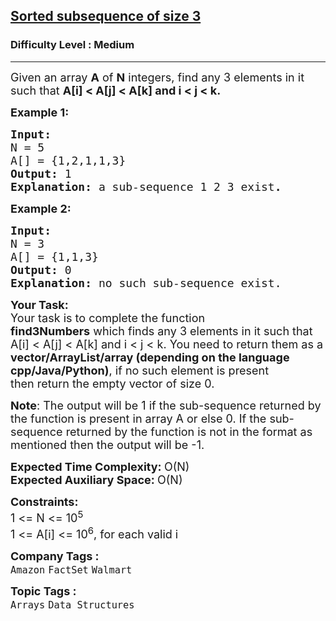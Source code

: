 <h2><a href="https://www.geeksforgeeks.org/problems/sorted-subsequence-of-size-3/1">Sorted subsequence of size 3</a></h2><h3>Difficulty Level : Medium</h3><hr><div class="problems_problem_content__Xm_eO"><p><span style="font-size: 18px;">Given an array <strong>A</strong> of <strong>N</strong> integers, find any 3 elements in it such that <strong>A[i] &lt; A[j] &lt; A[k] and i &lt; j &lt; k. </strong></span></p>
<p><strong><span style="font-size: 18px;">Example 1:</span></strong></p>
<pre><strong><span style="font-size: 18px;">Input:
</span></strong><span style="font-size: 18px;">N = 5
A[] = {1,2,1,1,3}
<strong>Output: </strong>1<strong>
Explanation: </strong>a sub-sequence 1 2 3 exist<strong>.</strong></span>
</pre>
<p><strong><span style="font-size: 18px;">Example 2:</span></strong></p>
<pre><strong><span style="font-size: 18px;">Input:
</span></strong><span style="font-size: 18px;">N = 3
A[] = {1,1,3}
<strong>Output: </strong>0<strong>
Explanation: </strong>no such sub-sequence exist.</span></pre>
<p><span style="font-size: 18px;"><strong>Your Task:</strong><br>Your task is to complete the function <strong>find3Numbers</strong>&nbsp;which&nbsp;finds any 3 elements in it such that A[i] &lt; A[j] &lt; A[k] and i &lt; j &lt; k. You need to return them as a<strong> vector/ArrayList/array (depending on the language cpp/Java/Python)</strong>, if no such element is present then&nbsp;return the empty vector of size 0.</span></p>
<p><span style="font-size: 18px;"><strong>Note</strong>: The output will be 1 if the sub-sequence returned by the function is&nbsp;present in array A or else 0. If the sub-sequence returned by the function is not in the format as mentioned then the output will be -1.</span></p>
<p><span style="font-size: 18px;"><strong>Expected Time Complexity:&nbsp;</strong>O(N)<br><strong>Expected Auxiliary Space:&nbsp;</strong>O(N)</span></p>
<p><span style="font-size: 18px;"><strong>Constraints:</strong><br>1 &lt;= N &lt;= 10<sup>5</sup><br>1 &lt;= A[i] &lt;= 10<sup>6</sup>, for each valid i</span></p></div><p><span style=font-size:18px><strong>Company Tags : </strong><br><code>Amazon</code>&nbsp;<code>FactSet</code>&nbsp;<code>Walmart</code>&nbsp;<br><p><span style=font-size:18px><strong>Topic Tags : </strong><br><code>Arrays</code>&nbsp;<code>Data Structures</code>&nbsp;